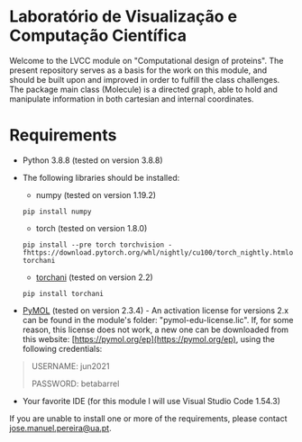 # Laboratório de Visualização e Computação Científica
Welcome to the LVCC module on "Computational design of proteins". The present repository serves as a basis for the work on this module, and should be built upon and improved in order to fulfill the class challenges.
The package main class (Molecule) is a directed graph, able to hold and manipulate information in both cartesian and internal coordinates. 

# Requirements
* Python 3.8.8 (tested on version 3.8.8)
* The following libraries should be installed:

    * numpy (tested on version 1.19.2)
    
    `pip install numpy`
    
    * torch (tested on version 1.8.0) 

    `pip install --pre torch torchvision -fhttps://download.pytorch.org/whl/nightly/cu100/torch_nightly.htmlotorchani`

    * [torchani](https://aiqm.github.io/torchani/) (tested on version 2.2)

    `pip install torchani`

* [PyMOL](https://pymol.org/2/) (tested on version 2.3.4) - An activation license for versions 2.x can be found in the module's folder: "pymol-edu-license.lic". If, for some reason, this license does not work, a new one can be downloaded from this website: [https://pymol.org/ep](https://pymol.org/ep), using the following credentials:

> USERNAME: jun2021
> 
> PASSWORD: betabarrel

* Your favorite IDE (for this module I will use Visual Studio Code 1.54.3)

If you are unable to install one or more of the requirements, please contact jose.manuel.pereira@ua.pt.